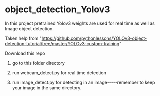 # object_detection_Yolov3

In this project pretrained Yolov3 weights are used for real time as well as Image object detection.

Taken help from "https://github.com/pythonlessons/YOLOv3-object-detection-tutorial/tree/master/YOLOv3-custom-training"

Download this repo

1. go to this folder directory

2. run  webcam_detect.py for real time detection

3. run  image_detect.py for detecting in an image-----remember to keep your image in the same directory.

